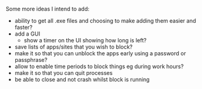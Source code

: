 Some more ideas I intend to add:
 - ability to get all .exe files and choosing to make adding them easier and faster?
 - add a GUI
   - show a timer on the UI showing how long is left?
 - save lists of apps/sites that you wish to block?
 - make it so that you can unblock the apps early using a password or passphrase?
 - allow to enable time periods to block things eg during work hours?
 - make it so that you can quit processes
 - be able to close and not crash whilst block is running
